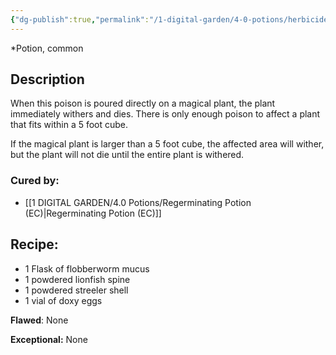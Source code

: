 ```yaml
---
{"dg-publish":true,"permalink":"/1-digital-garden/4-0-potions/herbicide-potion-1st/"}
---
```


*Potion, common 

## Description

When this poison is poured directly on a magical plant, the plant immediately withers and dies. There is only enough poison to affect a plant that fits within a 5 foot cube. 

If the magical plant is larger than a 5 foot cube, the affected area will wither, but the plant will not die until the entire plant is withered.

### Cured by: 
- [[1 DIGITAL GARDEN/4.0 Potions/Regerminating Potion (EC)\|Regerminating Potion (EC)]]

## Recipe:

* 1 Flask of flobberworm mucus
* 1 powdered lionfish spine
* 1 powdered streeler shell
* 1 vial of doxy eggs

**Flawed**:
None

**Exceptional:** 
None
